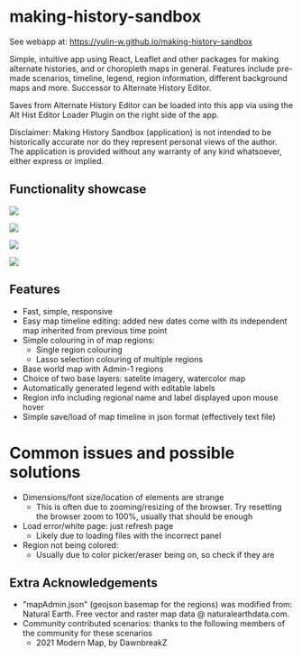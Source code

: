 # making-history-sandbox

See webapp at: <https://yulin-w.github.io/making-history-sandbox>

Simple, intuitive app using React, Leaflet and other packages for making alternate histories, and or choropleth maps in general. Features include pre-made scenarios, timeline, legend, region information, different background maps and more. Successor to Alternate History Editor.  

Saves from Alternate History Editor can be loaded into this app via using the Alt Hist Editor Loader Plugin on the right side of the app.

Disclaimer: Making History Sandbox (application) is not intended to be historically accurate nor do they represent personal views of the author. The application is provided without any warranty of any kind whatsoever, either express or implied.

## Functionality showcase
![](https://raw.githubusercontent.com/Yulin-W/making-history-sandbox/main/non_app_essential/showcase/various_map_showcase.gif)

![](https://raw.githubusercontent.com/Yulin-W/making-history-sandbox/main/non_app_essential/showcase/scenario-background-showcase.gif)

![](https://raw.githubusercontent.com/Yulin-W/making-history-sandbox/main/non_app_essential/showcase/timeline-showcase.gif)

![](https://raw.githubusercontent.com/Yulin-W/making-history-sandbox/main/non_app_essential/showcase/import_geojson_showcase.gif)
## Features
- Fast, simple, responsive
- Easy map timeline editing: added new dates come with its independent map inherited from previous time point
- Simple colouring in of map regions: 
  - Single region colouring
  - Lasso selection colouring of multiple regions
- Base world map with Admin-1 regions
- Choice of two base layers: satelite imagery, watercolor map
- Automatically generated legend with editable labels
- Region info including regional name and label displayed upon mouse hover
- Simple save/load of map timeline in json format (effectively text file)

# Common issues and possible solutions
- Dimensions/font size/location of elements are strange
  - This is often due to zooming/resizing of the browser. Try resetting the browser zoom to 100%, usually that should be enough
- Load error/white page: just refresh page
  - Likely due to loading files with the incorrect panel
- Region not being colored:
  - Usually due to color picker/eraser being on, so check if they are

## Extra Acknowledgements
- "mapAdmin.json" (geojson basemap for the regions) was modified from: Natural Earth. Free vector and raster map data @ naturalearthdata.com. 
- Community contributed scenarios: thanks to the following members of the community for these scenarios
  - 2021 Modern Map, by DawnbreakZ
